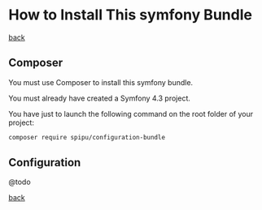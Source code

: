 # How to Install This symfony Bundle

[back](./README.md)

## Composer

You must use Composer to install this symfony bundle.

You must already have created a Symfony 4.3 project.

You have just to launch the following command on the root folder of your project:

```bash
composer require spipu/configuration-bundle
```

## Configuration

@todo

[back](./README.md)
